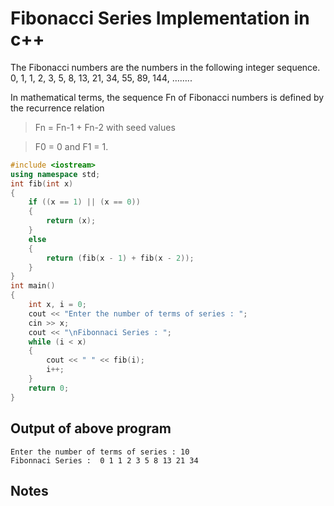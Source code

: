 # Fibonacci Series Implementation in c++

The Fibonacci numbers are the numbers in the following integer sequence.
0, 1, 1, 2, 3, 5, 8, 13, 21, 34, 55, 89, 144, ……..

In mathematical terms, the sequence Fn of Fibonacci numbers is defined by the recurrence relation

> Fn = Fn-1 + Fn-2
> with seed values

> F0 = 0 and F1 = 1.

```c++
#include <iostream>
using namespace std;
int fib(int x)
{
    if ((x == 1) || (x == 0))
    {
        return (x);
    }
    else
    {
        return (fib(x - 1) + fib(x - 2));
    }
}
int main()
{
    int x, i = 0;
    cout << "Enter the number of terms of series : ";
    cin >> x;
    cout << "\nFibonnaci Series : ";
    while (i < x)
    {
        cout << " " << fib(i);
        i++;
    }
    return 0;
}
```

## Output of above program

```
Enter the number of terms of series : 10
Fibonnaci Series :  0 1 1 2 3 5 8 13 21 34
```

## Notes
